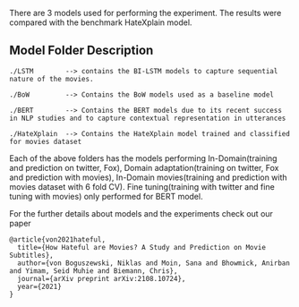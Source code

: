 There are 3 models used for performing the experiment. The results were compared with the benchmark HateXplain model.
## Model Folder Description
```
./LSTM        --> contains the BI-LSTM models to capture sequential nature of the movies.

./BoW         --> Contains the BoW models used as a baseline model

./BERT        --> Contains the BERT models due to its recent success in NLP studies and to capture contextual representation in utterances

./HateXplain  --> Contains the HateXplain model trained and classified for movies dataset
```
Each of the above folders has the models performing In-Domain(training and prediction on twitter, Fox), Domain adaptation(training on twitter, Fox and prediction with movies), In-Domain movies(training and prediction with movies dataset with 6 fold CV). Fine tuning(training with twitter and fine tuning with movies) only performed for BERT model.

For the further details about models and the experiments check out our paper
```
@article{von2021hateful,
  title={How Hateful are Movies? A Study and Prediction on Movie Subtitles},
  author={von Boguszewski, Niklas and Moin, Sana and Bhowmick, Anirban and Yimam, Seid Muhie and Biemann, Chris},
  journal={arXiv preprint arXiv:2108.10724},
  year={2021}
}
```
